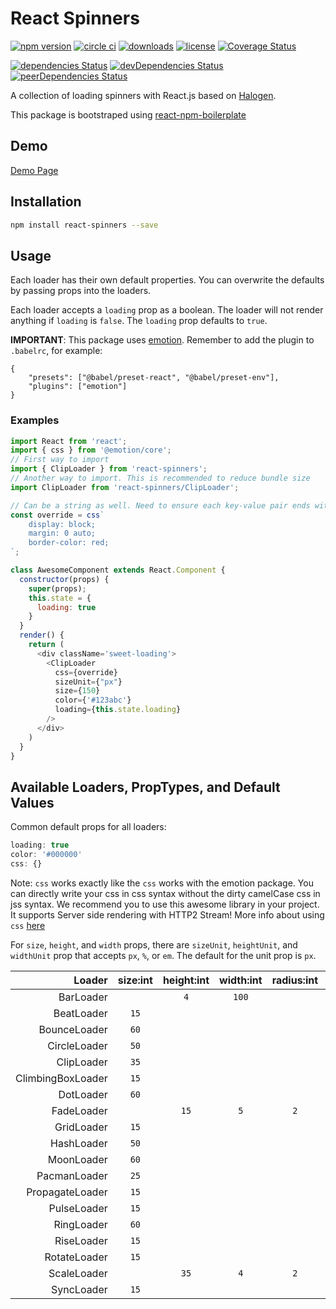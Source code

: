 # React Spinners

[![npm version](https://badge.fury.io/js/react-spinners.svg)][npm_url]
[![circle ci](https://circleci.com/gh/davidhu2000/react-spinners.svg?style=shield)][ci_url]
[![downloads](https://img.shields.io/npm/dt/react-spinners.svg)][npm_url]
[![license](https://img.shields.io/npm/l/react-spinners.svg)][npm_url]
[![Coverage Status](https://coveralls.io/repos/github/davidhu2000/react-spinners/badge.svg?branch=master)](https://coveralls.io/github/davidhu2000/react-spinners?branch=master)

[![dependencies Status](https://david-dm.org/davidhu2000/react-spinners/status.svg)](https://david-dm.org/davidhu2000/react-spinners)
[![devDependencies Status](https://david-dm.org/davidhu2000/react-spinners/dev-status.svg)](https://david-dm.org/davidhu2000/react-spinners?type=dev)
[![peerDependencies Status](https://david-dm.org/davidhu2000/react-spinners/peer-status.svg)](https://david-dm.org/davidhu2000/react-spinners?type=peer)

[npm_url]: https://www.npmjs.org/package/react-spinners
[ci_url]: https://circleci.com/gh/davidhu2000/react-spinners

A collection of loading spinners with React.js based on [Halogen](https://github.com/yuanyan/halogen).

This package is bootstraped using [react-npm-boilerplate](https://github.com/juliancwirko/react-npm-boilerplate)

## Demo

[Demo Page](https://www.react-spinners.com)

## Installation

```bash
npm install react-spinners --save
```

## Usage

Each loader has their own default properties. You can overwrite the defaults by passing props into the loaders.

Each loader accepts a `loading` prop as a boolean. The loader will not render anything if `loading` is `false`. The `loading` prop defaults to `true`.

**IMPORTANT**: This package uses [emotion](https://github.com/emotion-js/emotion). Remember to add the plugin to `.babelrc`, for example: 

```
{
    "presets": ["@babel/preset-react", "@babel/preset-env"],
    "plugins": ["emotion"]
}
```

### Examples
 
```js
import React from 'react';
import { css } from '@emotion/core';
// First way to import
import { ClipLoader } from 'react-spinners';
// Another way to import. This is recommended to reduce bundle size
import ClipLoader from 'react-spinners/ClipLoader';

// Can be a string as well. Need to ensure each key-value pair ends with ;
const override = css`
    display: block;
    margin: 0 auto;
    border-color: red;
`;

class AwesomeComponent extends React.Component {
  constructor(props) {
    super(props);
    this.state = {
      loading: true
    }
  }
  render() {
    return (
      <div className='sweet-loading'>
        <ClipLoader
          css={override}
          sizeUnit={"px"}
          size={150}
          color={'#123abc'}
          loading={this.state.loading}
        />
      </div> 
    )
  }
}
```

## Available Loaders, PropTypes, and Default Values

Common default props for all loaders:

```js
loading: true
color: '#000000'
css: {}
```
Note:
`css` works exactly like the `css` works with the emotion package.
You can directly write your css in css syntax without the dirty camelCase css in jss syntax.
We recommend you to use this awesome library in your project. It supports Server side rendering with HTTP2 Stream! 
More info about using `css` [here](https://emotion.sh/docs/introduction)

For `size`, `height`, and `width` props, there are `sizeUnit`, `heightUnit`, and `widthUnit` prop that accepts `px`, `%`, or `em`. The default for the unit prop is `px`.

|            Loader | size:int | height:int | width:int | radius:int | margin:str |
| ----------------: | :------: | :--------: | :-------: | :--------: | :--------: |
|         BarLoader |          |    `4`     |   `100`   |            |
|        BeatLoader |   `15`   |            |           |            |   `2px`    |
|      BounceLoader |   `60`   |            |           |            |
|      CircleLoader |   `50`   |            |           |            |
|        ClipLoader |   `35`   |            |           |            |
| ClimbingBoxLoader |   `15`   |            |           |            |
|         DotLoader |   `60`   |            |           |            |   `2px`    |
|        FadeLoader |          |    `15`    |    `5`    |    `2`     |   `2px`    |
|        GridLoader |   `15`   |            |           |            |
|        HashLoader |   `50`   |            |           |            |   `2px`    |
|        MoonLoader |   `60`   |            |           |            |   `2px`    |
|      PacmanLoader |   `25`   |            |           |            |   `2px`    |
|   PropagateLoader |   `15`   |            |           |            |
|       PulseLoader |   `15`   |            |           |            |   `2px`    |
|        RingLoader |   `60`   |            |           |            |   `2px`    |
|        RiseLoader |   `15`   |            |           |            |   `2px`    |
|      RotateLoader |   `15`   |            |           |            |   `2px`    |
|       ScaleLoader |          |    `35`    |    `4`    |    `2`     |   `2px`    |
|        SyncLoader |   `15`   |            |           |            |   `2px`    |
